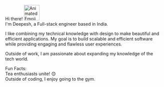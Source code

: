 Hi there! <img src="https://iam-weijie.github.io/wave/hand-emoji.svg" alt="Animated Emoji" width="50" height="50"><br>
I'm Deepesh, a Full-stack engineer based in India.<br>

I like combining my technical knowledge with design to make beautiful and efficient applications. My goal is to build scalable and efficient software while providing engaging and flawless user experiences.<br>

Outside of work, I am passionate about expanding my knowledge of the tech world.<br>

Fun Facts:<br>
Tea enthusiasts unite! 😊<br>
Outside of coding, I enjoy going to the gym.<br>
